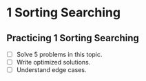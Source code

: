 # 1 Sorting Searching

## Practicing 1 Sorting Searching
- [ ] Solve 5 problems in this topic.
- [ ] Write optimized solutions.
- [ ] Understand edge cases.
